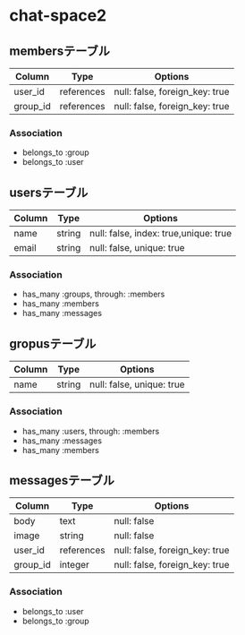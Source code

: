 # chat-space2
 
## membersテーブル

|Column|Type|Options|
|------|----|-------|
|user_id|references|null: false, foreign_key: true|
|group_id|references|null: false, foreign_key: true|

### Association
- belongs_to :group
- belongs_to :user


## usersテーブル

|Column|Type|Options|
|------|----|-------|
|name|string|null: false, index: true,unique: true|
|email|string|null: false, unique: true|

### Association
- has_many :groups, through: :members
- has_many :members
- has_many :messages


## gropusテーブル

|Column|Type|Options|
|------|----|-------|
|name|string|null: false, unique: true |

### Association
- has_many :users, through: :members
- has_many :messages
- has_many :members


## messagesテーブル

|Column|Type|Options|
|------|----|-------|
|body|text|null: false|
|image|string|null: false|
|user_id|references|null: false, foreign_key: true|
|group_id|integer|null: false, foreign_key: true|

### Association
- belongs_to :user
- belongs_to :group

